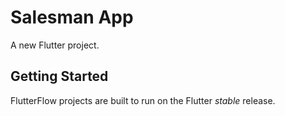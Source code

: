# Salesman App

A new Flutter project.

## Getting Started

FlutterFlow projects are built to run on the Flutter _stable_ release.
